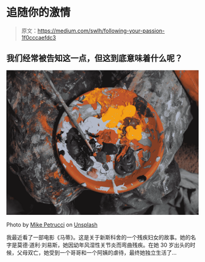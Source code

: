 # 追随你的激情

> 原文：<https://medium.com/swlh/following-your-passion-1f0cccaefdc3>

## 我们经常被告知这一点，但这到底意味着什么呢？

![](img/b8724b7c89824e39f3d6a3b73f337de2.png)

Photo by [Mike Petrucci](https://unsplash.com/@mikepetrucci?utm_source=medium&utm_medium=referral) on [Unsplash](https://unsplash.com?utm_source=medium&utm_medium=referral)

我最近看了一部电影《马蒂》。这是关于新斯科舍的一个残疾妇女的故事。她的名字是莫德·道利·刘易斯，她因幼年风湿性关节炎而弯曲残疾。在她 30 岁出头的时候，父母双亡，她受到一个哥哥和一个阿姨的虐待，最终她独立生活了…
